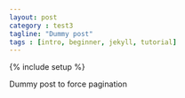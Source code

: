```yaml
---
layout: post
category : test3
tagline: "Dummy post"
tags : [intro, beginner, jekyll, tutorial]
---
```

{% include setup %}

Dummy post to force pagination

